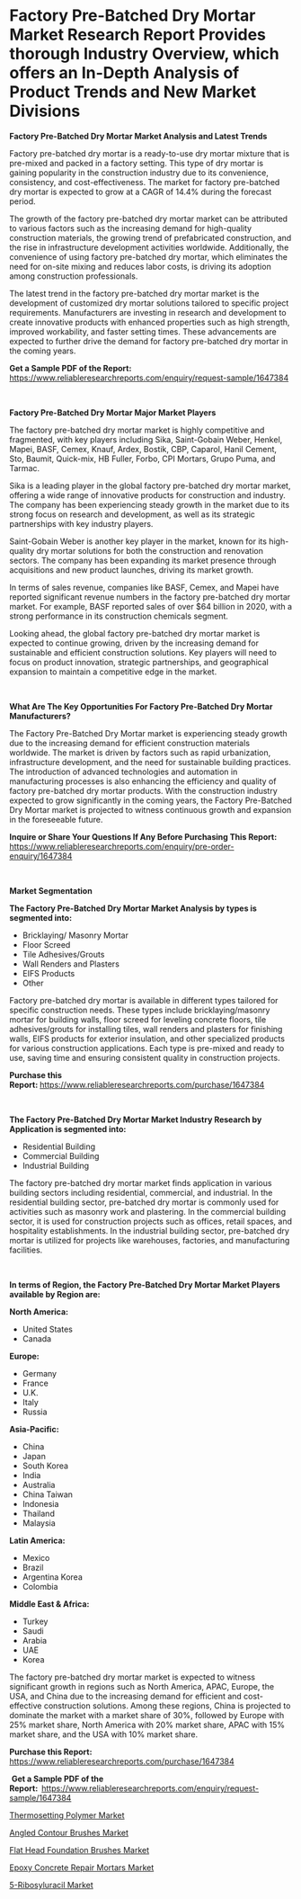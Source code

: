 <p><h1>Factory Pre-Batched Dry Mortar Market Research Report Provides thorough Industry Overview, which offers an In-Depth Analysis of Product Trends and New Market Divisions</h1></p><p><strong>Factory Pre-Batched Dry Mortar Market Analysis and Latest Trends</strong></p>
<p><p>Factory pre-batched dry mortar is a ready-to-use dry mortar mixture that is pre-mixed and packed in a factory setting. This type of dry mortar is gaining popularity in the construction industry due to its convenience, consistency, and cost-effectiveness. The market for factory pre-batched dry mortar is expected to grow at a CAGR of 14.4% during the forecast period.</p><p>The growth of the factory pre-batched dry mortar market can be attributed to various factors such as the increasing demand for high-quality construction materials, the growing trend of prefabricated construction, and the rise in infrastructure development activities worldwide. Additionally, the convenience of using factory pre-batched dry mortar, which eliminates the need for on-site mixing and reduces labor costs, is driving its adoption among construction professionals.</p><p>The latest trend in the factory pre-batched dry mortar market is the development of customized dry mortar solutions tailored to specific project requirements. Manufacturers are investing in research and development to create innovative products with enhanced properties such as high strength, improved workability, and faster setting times. These advancements are expected to further drive the demand for factory pre-batched dry mortar in the coming years.</p></p>
<p><strong>Get a Sample PDF of the Report:&nbsp;</strong> <a href="https://www.reliableresearchreports.com/enquiry/request-sample/1647384">https://www.reliableresearchreports.com/enquiry/request-sample/1647384</a></p>
<p>&nbsp;</p>
<p><strong>Factory Pre-Batched Dry Mortar Major Market Players</strong></p>
<p><p>The factory pre-batched dry mortar market is highly competitive and fragmented, with key players including Sika, Saint-Gobain Weber, Henkel, Mapei, BASF, Cemex, Knauf, Ardex, Bostik, CBP, Caparol, Hanil Cement, Sto, Baumit, Quick-mix, HB Fuller, Forbo, CPI Mortars, Grupo Puma, and Tarmac.</p><p>Sika is a leading player in the global factory pre-batched dry mortar market, offering a wide range of innovative products for construction and industry. The company has been experiencing steady growth in the market due to its strong focus on research and development, as well as its strategic partnerships with key industry players.</p><p>Saint-Gobain Weber is another key player in the market, known for its high-quality dry mortar solutions for both the construction and renovation sectors. The company has been expanding its market presence through acquisitions and new product launches, driving its market growth.</p><p>In terms of sales revenue, companies like BASF, Cemex, and Mapei have reported significant revenue numbers in the factory pre-batched dry mortar market. For example, BASF reported sales of over $64 billion in 2020, with a strong performance in its construction chemicals segment.</p><p>Looking ahead, the global factory pre-batched dry mortar market is expected to continue growing, driven by the increasing demand for sustainable and efficient construction solutions. Key players will need to focus on product innovation, strategic partnerships, and geographical expansion to maintain a competitive edge in the market.</p></p>
<p>&nbsp;</p>
<p><strong>What Are The Key Opportunities For Factory Pre-Batched Dry Mortar Manufacturers?</strong></p>
<p><p>The Factory Pre-Batched Dry Mortar market is experiencing steady growth due to the increasing demand for efficient construction materials worldwide. The market is driven by factors such as rapid urbanization, infrastructure development, and the need for sustainable building practices. The introduction of advanced technologies and automation in manufacturing processes is also enhancing the efficiency and quality of factory pre-batched dry mortar products. With the construction industry expected to grow significantly in the coming years, the Factory Pre-Batched Dry Mortar market is projected to witness continuous growth and expansion in the foreseeable future.</p></p>
<p><strong>Inquire or Share Your Questions If Any Before Purchasing This Report:</strong> <a href="https://www.reliableresearchreports.com/enquiry/pre-order-enquiry/1647384">https://www.reliableresearchreports.com/enquiry/pre-order-enquiry/1647384</a></p>
<p>&nbsp;</p>
<p><strong>Market Segmentation</strong></p>
<p><strong>The Factory Pre-Batched Dry Mortar Market Analysis by types is segmented into:</strong></p>
<p><ul><li>Bricklaying/ Masonry Mortar</li><li>Floor Screed</li><li>Tile Adhesives/Grouts</li><li>Wall Renders and Plasters</li><li>EIFS Products</li><li>Other</li></ul></p>
<p><p>Factory pre-batched dry mortar is available in different types tailored for specific construction needs. These types include bricklaying/masonry mortar for building walls, floor screed for leveling concrete floors, tile adhesives/grouts for installing tiles, wall renders and plasters for finishing walls, EIFS products for exterior insulation, and other specialized products for various construction applications. Each type is pre-mixed and ready to use, saving time and ensuring consistent quality in construction projects.</p></p>
<p><strong>Purchase this Report:&nbsp;</strong><a href="https://www.reliableresearchreports.com/purchase/1647384">https://www.reliableresearchreports.com/purchase/1647384</a></p>
<p>&nbsp;</p>
<p><strong>The Factory Pre-Batched Dry Mortar Market Industry Research by Application is segmented into:</strong></p>
<p><ul><li>Residential Building</li><li>Commercial Building</li><li>Industrial Building</li></ul></p>
<p><p>The factory pre-batched dry mortar market finds application in various building sectors including residential, commercial, and industrial. In the residential building sector, pre-batched dry mortar is commonly used for activities such as masonry work and plastering. In the commercial building sector, it is used for construction projects such as offices, retail spaces, and hospitality establishments. In the industrial building sector, pre-batched dry mortar is utilized for projects like warehouses, factories, and manufacturing facilities.</p></p>
<p>&nbsp;</p>
<p><strong>In terms of Region, the Factory Pre-Batched Dry Mortar Market Players available by Region are:</strong></p>
<p>
    <p> <strong> North America: </strong>
        <ul>
            <li>United States</li>
            <li>Canada</li>
        </ul>
        </p> 
    <p> <strong> Europe: </strong>
        <ul>
            <li>Germany</li>
            <li>France</li>
            <li>U.K.</li>
            <li>Italy</li>
            <li>Russia</li>
        </ul>
        </p> 
    <p> <strong> Asia-Pacific: </strong>
        <ul>
            <li>China</li>
            <li>Japan</li>
            <li>South Korea</li>
            <li>India</li>
            <li>Australia</li>
            <li>China Taiwan</li>
            <li>Indonesia</li>
            <li>Thailand</li>
            <li>Malaysia</li>
        </ul>
        </p> 
    <p> <strong> Latin America: </strong>
        <ul>
            <li>Mexico</li>
            <li>Brazil</li>
            <li>Argentina Korea</li>
            <li>Colombia</li>
        </ul>
        </p> 
    <p> <strong> Middle East & Africa: </strong>
        <ul>
            <li>Turkey</li>
            <li>Saudi</li>
            <li>Arabia</li>
            <li>UAE</li>
            <li>Korea</li>
        </ul>
    </p>
    </p>
<p><p>The factory pre-batched dry mortar market is expected to witness significant growth in regions such as North America, APAC, Europe, the USA, and China due to the increasing demand for efficient and cost-effective construction solutions. Among these regions, China is projected to dominate the market with a market share of 30%, followed by Europe with 25% market share, North America with 20% market share, APAC with 15% market share, and the USA with 10% market share.</p></p>
<p><strong>Purchase this Report: </strong><a href="https://www.reliableresearchreports.com/purchase/1647384">https://www.reliableresearchreports.com/purchase/1647384</a></p>
<p>&nbsp;<strong>Get a Sample PDF of the Report:&nbsp;&nbsp;</strong><a href="https://www.reliableresearchreports.com/enquiry/request-sample/1647384">https://www.reliableresearchreports.com/enquiry/request-sample/1647384</a></p>
<p><strong></strong></p>
<p><p><a href="https://view.publitas.com/reportprime-1/thermosetting-polymer-market-a-comprehensive-report-of-its-market-share-growth-trends-2024-2031/">Thermosetting Polymer Market</a></p><p><a href="https://automatic-knee-4c7.notion.site/Angled-Contour-Brushes-Market-Research-Report-Forecasted-for-Period-from-2024-2031-by-Market-Type-4a29632ad55147c98f2b21545c2e82e8">Angled Contour Brushes Market</a></p><p><a href="https://sulfuric-clavicle-d39.notion.site/Insights-into-Flat-Head-Foundation-Brushes-Market-Size-Analysing-Market-Share-Trends-and-Growth-f-63f888b29c704cb9b571c366e7495b8d">Flat Head Foundation Brushes Market</a></p><p><a href="https://github.com/jerrycopelandthomaswsqd8q/Market-Research-Report-List-1/blob/main/epoxy-concrete-repair-mortars-market.md">Epoxy Concrete Repair Mortars Market</a></p><p><a href="https://issuu.com/reportprime-2/docs/5-ribosyluracil-market-size-2030.pptx">5-Ribosyluracil Market</a></p></p>